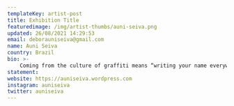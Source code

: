 ```yaml
---
templateKey: artist-post
title: Exhibition Title
featuredimage: /img/artist-thumbs/auni-seiva.png
updated: 26/08/2021 14:29:53
email: deborauniseiva@gmail.com
name: Auni Seiva
country: Brazil
bio: >-
    Coming from the culture of graffiti means “writing your name everywhere”, which is very nice, but, as this did not completely satisfy me, I tried to go deeper into the path of contemporary art, (definitely the meetings of the art discussion group “3a. via”, through my mentor @ tinho23sp were essential for the development of my work), so I started collecting objects on the street, and, I agglutinate them to cement, in molds made of cardboard. The “Blocos de Energia” series appeared during the artistic residency at Funarte and won me a prize in 2018, in addition to the sculptures, I also paint murals with drawings of the enlarged objects, a way to make citizens see the garbage problems that used to go unnoticed, like, "I'm not responsible for all that trash!", trying to criticize the consumer society, I should also cite the book "Tao of physics" CAPRA, Frijot (read in 2016), as the driving force behind my research, because the energy blocks represent the formation of matter in the quantum world, which occurs through certain blocks, which they generate pattern packages before it materialize, that is, they bring from the invisible to the visible, show what is hidden, I try to connect internal and external worlds, in truth, I believe we are not separated creatures, our environment is a reflection of what we really are
statement:
website: https://auniseiva.wordpress.com
instagram: auniseiva
twitter: auniseiva
---
```

